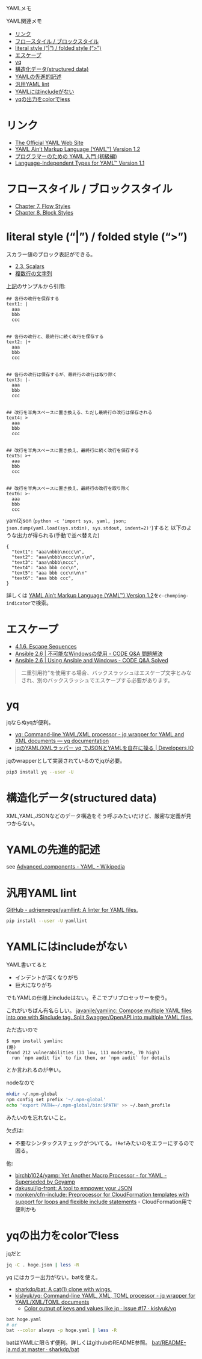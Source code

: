 YAMLメモ

YAML関連メモ

- [リンク](#リンク)
- [フロースタイル / ブロックスタイル](#フロースタイル--ブロックスタイル)
- [literal style (“|”) / folded style (“>”)](#literal-style---folded-style-)
- [エスケープ](#エスケープ)
- [yq](#yq)
- [構造化データ(structured data)](#構造化データstructured-data)
- [YAMLの先進的記述](#yamlの先進的記述)
- [汎用YAML lint](#汎用yaml-lint)
- [YAMLにはincludeがない](#yamlにはincludeがない)
- [yqの出力をcolorでless](#yqの出力をcolorでless)

# リンク

* [The Official YAML Web Site](https://yaml.org/)
* [YAML Ain’t Markup Language (YAML™) Version 1.2](https://yaml.org/spec/1.2/spec.html)
* [プログラマーのための YAML 入門 (初級編)](https://magazine.rubyist.net/articles/0009/0009-YAML.html)
* [Language-Independent Types for YAML™ Version 1.1](https://yaml.org/type/index.html)

# フロースタイル / ブロックスタイル

- [Chapter 7. Flow Styles](https://yaml.org/spec/1.2/spec.html#Flow)
- [Chapter 8. Block Styles](https://yaml.org/spec/1.2/spec.html#Block)


# literal style (“|”) / folded style (“>”)

スカラー値のブロック表記ができる。

* [2.3. Scalars](https://yaml.org/spec/1.0/#id2490752)
* [複数行の文字列](https://magazine.rubyist.net/articles/0009/0009-YAML.html#%E8%A4%87%E6%95%B0%E8%A1%8C%E3%81%AE%E6%96%87%E5%AD%97%E5%88%97)

[上記](https://magazine.rubyist.net/articles/0009/0009-YAML.html#%E8%A4%87%E6%95%B0%E8%A1%8C%E3%81%AE%E6%96%87%E5%AD%97%E5%88%97)のサンプルから引用:
```
## 各行の改行を保存する
text1: |
  aaa
  bbb
  ccc


## 各行の改行と、最終行に続く改行を保存する
text2: |+
  aaa
  bbb
  ccc


## 各行の改行は保存するが、最終行の改行は取り除く
text3: |-
  aaa
  bbb
  ccc


## 改行を半角スペースに置き換える、ただし最終行の改行は保存される
text4: >
  aaa
  bbb
  ccc


## 改行を半角スペースに置き換え、最終行に続く改行を保存する
text5: >+
  aaa
  bbb
  ccc


## 改行を半角スペースに置き換え、最終行の改行を取り除く
text6: >-
  aaa
  bbb
  ccc
```

yaml2json (`python -c 'import sys, yaml, json; json.dump(yaml.load(sys.stdin), sys.stdout, indent=2)'`)すると
以下のような出力が得られる(手動で並べ替えた)

```
{
  "text1": "aaa\nbbb\nccc\n",
  "text2": "aaa\nbbb\nccc\n\n\n",
  "text3": "aaa\nbbb\nccc",
  "text4": "aaa bbb ccc\n",
  "text5": "aaa bbb ccc\n\n\n"
  "text6": "aaa bbb ccc",
}
```

詳しくは
[YAML Ain’t Markup Language (YAML™) Version 1.2](https://yaml.org/spec/1.2/spec.html)を`c-chomping-indicator`で検索。


# エスケープ

* [4.1.6. Escape Sequences](https://yaml.org/spec/current.html#id2517668)
* [Ansible 2.6 | 不可能なWindowsの使用 - CODE Q&A 問題解決](https://code.i-harness.com/ja/docs/ansible~2.6/user_guide/windows_usage#path-formatting-for-windows)
* [Ansible 2.6 | Using Ansible and Windows - CODE Q&A Solved](https://code.i-harness.com/en/docs/ansible~2.6/user_guide/windows_usage)

> 二重引用符"を使用する場合、バックスラッシュはエスケープ文字とみなされ、別のバックスラッシュでエスケープする必要があります。

# yq

jqならぬyqが便利。

- [yq: Command-line YAML/XML processor - jq wrapper for YAML and XML documents — yq documentation](https://kislyuk.github.io/yq/)
- [jqのYAML/XMLラッパー yq でJSONとYAMLを自在に操る | Developers.IO](https://dev.classmethod.jp/articles/yq/)

jqのwrapperとして実装されているのでjqが必要。

```sh
pip3 install yq --user -U
```

# 構造化データ(structured data)

XML,YAML,JSONなどのデータ構造をそう呼ぶみたいだけど、厳密な定義が見つからない。


# YAMLの先進的記述

see
[Advanced_components - YAML - Wikipedia](https://en.wikipedia.org/wiki/YAML#Advanced_components)


# 汎用YAML lint

[GitHub - adrienverge/yamllint: A linter for YAML files.](https://github.com/adrienverge/yamllint)

```sh
pip install --user -U yamllint
```


# YAMLにはincludeがない

YAML書いてると

- インデントが深くなりがち
- 巨大になりがち

でもYAMLの仕様上includeはない。そこでプリプロセッサーを使う。

これがいちばん有名らしい。
[javanile/yamlinc: Compose multiple YAML files into one with $include tag. Split Swagger/OpenAPI into multiple YAML files.](https://github.com/javanile/yamlinc)

ただ古いので
```
$ npm install yamlinc
(略)
found 212 vulnerabilities (31 low, 111 moderate, 70 high)
  run `npm audit fix` to fix them, or `npm audit` for details
```
とか言われるのが辛い。

nodeなので
```sh
mkdir ~/.npm-global
npm config set prefix '~/.npm-global'
echo 'export PATH=~/.npm-global/bin:$PATH' >> ~/.bash_profile
```
みたいのを忘れないこと。

欠点は:

- 不要なシンタックスチェックがついてる。`!Ref`みたいのをエラーにするので困る。


他:
- [birchb1024/yamp: Yet Another Macro Processor - for YAML - Superseded by Goyamp](https://github.com/birchb1024/yamp)
- [dakusui/jq-front: A tool to empower your JSON](https://github.com/dakusui/jq-front)
- [monken/cfn-include: Preprocessor for CloudFormation templates with support for loops and flexible include statements](https://github.com/monken/cfn-include) - CloudFormation用で便利かも


# yqの出力をcolorでless

jqだと

```sh
jq -C . hoge.json | less -R
```
yq にはカラー出力がない。batを使え。

* [sharkdp/bat: A cat\(1\) clone with wings\.](https://github.com/sharkdp/bat)
* [kislyuk/yq: Command-line YAML, XML, TOML processor - jq wrapper for YAML/XML/TOML documents](https://github.com/kislyuk/yq)
  * [Color output of keys and values like jq · Issue \#17 · kislyuk/yq](https://github.com/kislyuk/yq/issues/17)


```sh
bat hoge.yaml
# or
bat --color always -p hoge.yaml | less -R
```
batはYAMLに限らず便利。詳しくはgithubのREADME参照。
[bat/README-ja.md at master · sharkdp/bat](https://github.com/sharkdp/bat/blob/master/doc/README-ja.md)